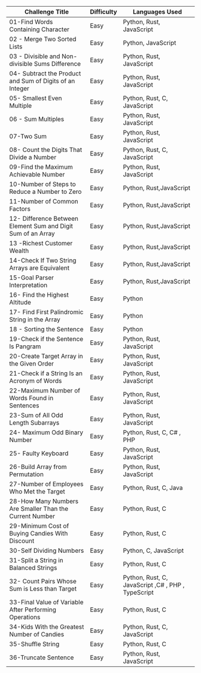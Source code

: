 | Challenge Title                                        | Difficulty | Languages Used                     |
|--------------------------------------------------------|------------|------------------------------------|
| 01-Find Words Containing Character                    | Easy       | Python, Rust, JavaScript       |
| 02 - Merge Two Sorted Lists                            | Easy       | Python, JavaScript       |
| 03 - Divisible and Non-divisible Sums Difference       | Easy       | Python, Rust, JavaScript       |
| 04- Subtract the Product and Sum of Digits of an Integer | Easy     | Python, Rust, JavaScript       |
| 05- Smallest Even Multiple                             | Easy       | Python, Rust, C, JavaScript       |
| 06 - Sum Multiples                                     | Easy       | Python, Rust, JavaScript       |
| 07-Two Sum                                             | Easy       | Python, Rust, JavaScript       |
| 08- Count the Digits That Divide a Number              | Easy       | Python, Rust, C, JavaScript       |
| 09-Find the Maximum Achievable Number                  | Easy       | Python, Rust, JavaScript       |
| 10-Number of Steps to Reduce a Number to Zero          | Easy       | Python, Rust,JavaScript       |
| 11-Number of Common Factors                            | Easy       | Python, Rust,JavaScript       |
| 12- Difference Between Element Sum and Digit Sum of an Array | Easy | Python, Rust,JavaScript       |
| 13 -Richest Customer Wealth                            | Easy       | Python, Rust,JavaScript       |
| 14-Check If Two String Arrays are Equivalent           | Easy       | Python, Rust,JavaScript       |
| 15-Goal Parser Interpretation                          | Easy       | Python, Rust,JavaScript       |
| 16- Find the Highest Altitude                          | Easy       | Python        |
| 17-  Find First Palindromic String in the Array        | Easy       | Python     |
| 18 - Sorting the Sentence                              | Easy       | Python    |
| 19-Check if the Sentence Is Pangram                   | Easy       | Python, Rust, JavaScript       |
| 20-Create Target Array in the Given Order             | Easy       | Python, Rust, JavaScript       |
| 21-Check if a String Is an Acronym of Words           | Easy       | Python, Rust, JavaScript       |
| 22-Maximum Number of Words Found in Sentences         | Easy       | Python, Rust, JavaScript       |
| 23-Sum of All Odd Length Subarrays                     | Easy       | Python, Rust, JavaScript       |
| 24- Maximum Odd Binary Number                          | Easy       | Python, Rust, C, C# , PHP       |
| 25- Faulty Keyboard                                    | Easy       | Python, Rust, JavaScript       |
| 26-Build Array from Permutation                        | Easy       | Python, Rust, JavaScript       |
| 27-Number of Employees Who Met the Target              | Easy       | Python, Rust, C, Java       |
| 28-How Many Numbers Are Smaller Than the Current Number| Easy      | Python, Rust, C        |
| 29-Minimum Cost of Buying Candies With Discount        | Easy       | Python, Rust, C       |
| 30-Self Dividing Numbers                               | Easy       | Python, C, JavaScript       |
| 31-Split a String in Balanced Strings                  | Easy       | Python, Rust, C       |
| 32- Count Pairs Whose Sum is Less than Target          | Easy       | Python, Rust, C, JavaScript ,C# , PHP , TypeScript       |
| 33-Final Value of Variable After Performing Operations | Easy       | Python, Rust, C       |
| 34-Kids With the Greatest Number of Candies           | Easy       | Python, Rust, C, JavaScript       |
| 35-Shuffle String                                      | Easy       | Python, Rust, C       |
| 36-Truncate Sentence                                   | Easy       | Python, Rust, JavaScript       |
